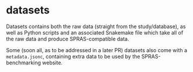 # datasets

Datasets contains both the raw data (straight from the study/database), as well as Python scripts and an associated Snakemake file
which take all of the raw data and produce SPRAS-compatible data.

Some (soon all, as to be addressed in a later PR) datasets also come with a `metadata.jsonc`,
containing extra data to be used by the SPRAS-benchmarking website.
